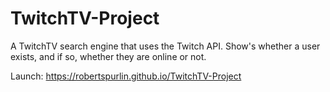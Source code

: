 # TwitchTV-Project
A TwitchTV search engine that uses the Twitch API. Show's whether a user exists, and if so, whether they are online or not.

Launch: https://robertspurlin.github.io/TwitchTV-Project
